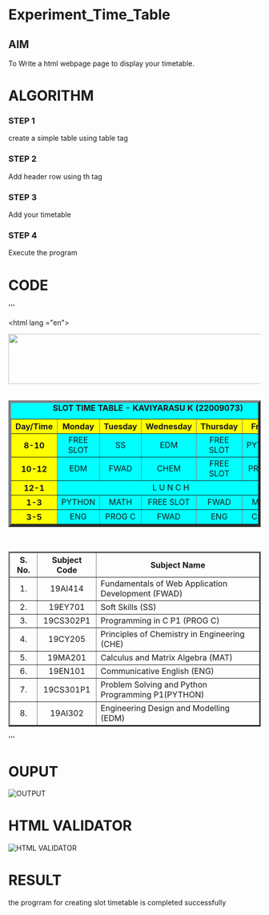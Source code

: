 # Experiment_Time_Table

## AIM
To Write a html webpage page to display your timetable.

# ALGORITHM
### STEP 1
create a simple table using table tag

### STEP 2
Add header row using th tag

### STEP 3
Add your timetable

### STEP 4
Execute the program

# CODE
'''
<!DOCTYPE html>
<html lang ="en">
<head>
<title>Slot Timetable</title>
</head>
<body>
<center>
<img src="/static/images/logo.png" height="100" width="540">
</center>
<br>
<table align="center" width="540" cellspacing="2" cellpadding="4" border="5" bgcolor="cyan">
<caption><b>SLOT TIME TABLE - KAVIYARASU K (22009073)</b></caption>
<tr align="center">
<th bgcolor="yellow">Day/Time</th>
<th bgcolor="yellow">Monday</th>
<th bgcolor="yellow">Tuesday</th>
<th bgcolor="yellow">Wednesday</th>
<th bgcolor="yellow">Thursday</th>
<th bgcolor="yellow">Friday</th>
</tr>
<tr align="center">
<th bgcolor="yellow">8-10</th>
<td>FREE SLOT</td>
<td>SS</td>
<td>EDM</td>
<td>FREE SLOT</td>
<td>PYTHON</td>
</tr>
<tr align="center">
<th bgcolor="yellow">10-12</th>
<td>EDM</td>
<td> FWAD </td>
<td>CHEM</td>
<td>FREE SLOT</td>
<td>PROG C</td>
</tr>
<tr>
<th bgcolor="yellow">12-1</th>
<td colspan="5" align="center">L U N C H</td>
</tr>
<tr align="center">
<th bgcolor="yellow">1-3</th>
<td>PYTHON</td>
<td>MATH</td>
<td>FREE SLOT</td>
<td>FWAD</td>
<td>MATH</td>
</tr>
<tr align="center">
<th bgcolor="yellow">3-5</th>
<td>ENG </td>
<td>PROG C</td>
<td>FWAD</td>
<td>ENG</td>
<td>CHEM</td>
</tr>
</table>
<br>
<table align="center" cellspacing="2" cellpadding="4" border="2">
<tr align="center">
<th>S. No.</th>
<th>Subject Code</th>
<th>Subject Name</th>
</tr>
<tr>
<td align="center">1.</td>
<td align="center">19AI414</td>
<td>Fundamentals of Web Application Development (FWAD)</td>
</tr>
<tr>
<td align="center">2.</td>
<td align="center">19EY701</td>
<td>Soft Skills (SS)</td>
</tr>
<tr>
<td align="center">3.</td>
<td align="center">19CS302P1</td>
<td>Programming in C P1 (PROG C)</td>
</tr>
<tr>
<td align="center">4.</td>
<td align="center">19CY205</td>
<td>Principles of Chemistry in Engineering (CHE)</td>
</tr>
<tr>
<td align="center">5.</td>
<td align="center">19MA201</td>
<td>Calculus and Matrix Algebra (MAT)</td>
</tr>
<tr>
<td align="center">6.</td>
<td align="center">19EN101</td>
<td>Communicative English (ENG)</td>
</tr>
<tr>
<td align="center">7.</td>
<td align="center">19CS301P1</td>
<td>Problem Solving and Python Programming P1(PYTHON)</td>
</tr>
<tr>
<td align="center">8.</td>
<td align="center">19AI302</td>
<td>Engineering Design and Modelling (EDM)</td>
</tr>
</table>
</body>
</html>

'''

# OUPUT
![OUTPUT](http://kaviyarasu.student.saveetha.in:8000/static/images/out.png?raw=true)

# HTML VALIDATOR
![HTML VALIDATOR](http://kaviyarasu.student.saveetha.in:8000/static/images/valid.png?raw=true)

# RESULT
the progrram for creating slot timetable is completed successfully